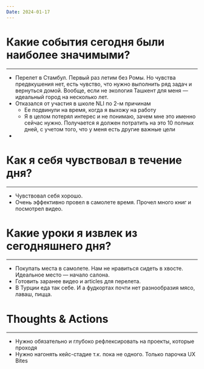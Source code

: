 ```yaml
---
Date: 2024-01-17
---
```


# Какие события сегодня были наиболее значимыми?
---
- Перелет в Стамбул. Первый раз летим без Ромы. Но чувства предвкушения нет, есть чувство, что нужно выполнить ряд задач и вернуться домой. Вообще, если не экология Ташкент для меня — идеальный город на несколько лет.
- Отказался от участия в школе NLI по 2-м причинам
	- Ее подвинули на время, когда я выхожу на работу
	- Я в целом потерял интерес и не понимаю, зачем мне это именно сейчас нужно. Получается я должен потратить на это 10 полных дней, с учетом того, что у меня есть другие важные цели
- 
# Как я себя чувствовал в течение дня?
--- 
- Чувствовал себя хорошо. 
- Очень эффективно провел в самолете время. Прочел много книг и посмотрел видео. 

# Какие уроки я извлек из сегодняшнего дня?
---
- Покупать места в самолете. Нам не нравиться сидеть в хвосте. Идеальное место — начало салона.
- Готовить заранее видео и articles для перелета. 
- В Турции еда так себе. И а фудкортах почти нет разнообразия мясо, лаваш, пицца. 

# Thoughts & Actions
--- 
- Нужно обязательно и глубоко рефлексировать на проекты, которые проходя
- Нужно нагонять кейс-стадие т.к. пока не одного. Только парочка UX Bites 